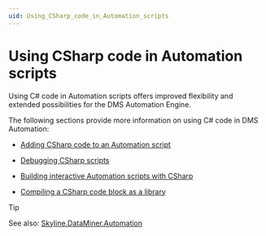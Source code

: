 ```yaml
---
uid: Using_CSharp_code_in_Automation_scripts
---
```


# Using CSharp code in Automation scripts

Using C# code in Automation scripts offers improved flexibility and extended possibilities for the DMS Automation Engine.

The following sections provide more information on using C# code in DMS Automation:

- [Adding CSharp code to an Automation script](xref:Adding_CSharp_code_to_an_Automation_script)

- [Debugging CSharp scripts](xref:Debugging_CSharp_scripts)

- [Building interactive Automation scripts with CSharp](xref:Building_interactive_Automation_scripts_with_CSharp)

- [Compiling a CSharp code block as a library](xref:Compiling_a_CSharp_code_block_as_a_library)

> [!TIP]
> See also: [Skyline.DataMiner.Automation](xref:Skyline.DataMiner.Automation)

